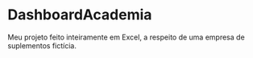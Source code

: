 # DashboardAcademia
Meu projeto feito inteiramente em Excel, a respeito de uma empresa de suplementos fictícia.
